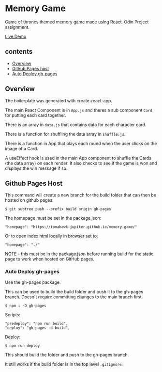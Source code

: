 # Memory Game

Game of thrones themed memory game made using React. Odin Project assignment.

[Live Demo](https://tomahawk-jupiter.github.io/memory-game/)

## contents

- [Overview](#overview)
- [Github Pages host](#github-pages-host)
- [Auto Deploy gh-pages](#auto-deploy-gh-pages)

## Overview

The boilerplate was generated with create-react-app.

The main React Component is in `App.js` and theres a sub component `Card` for putting each card together.

There is an array in `data.js` that contains data for each character card.

There is a function for shuffling the data array in `shuffle.js`.

There is a function in App that plays each round when the user clicks on the image of a Card.

A useEffect hook is used in the main App component to shuffle the Cards (the data array) on each render. It also checks to see if the game is won and displays the win message if so.

## Github Pages Host

This command will create a new branch for the build folder that can then be hosted on github pages:

    $ git subtree push --prefix build origin gh-pages

The homepage must be set in the package.json:

    "homepage": "https://tomahawk-jupiter.github.io/memory-game/"

Or to open index.html locally in browser set to:

    "homepage": "./"

NOTE - this must be in the package.json before running build for the static page to work when hosted on GitHub pages.

### Auto Deploy gh-pages

Use the gh-pages package.

This can be used to build the build folder and push it to the gh-pages branch. Doesn't require committing changes to the main branch first.

    $ npm i -D gh-pages

Scripts:

    "predeploy": "npm run build",
    "deploy": "gh-pages -d build",

Deploy:

    $ npm run deploy

This should build the folder and push to the gh-pages branch.

It still works if the build folder is in the top level `.gitignore`.
